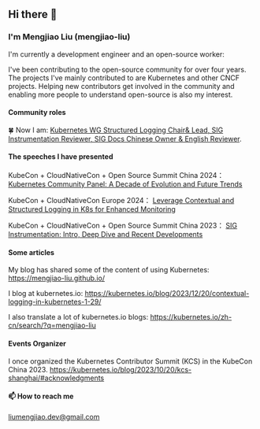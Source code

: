 ## Hi there 👋  
### I'm Mengjiao Liu (mengjiao-liu)
I'm currently a development engineer and an open-source worker: 

I've been contributing to the open-source community for over four years. The projects I've mainly contributed to are Kubernetes and other CNCF projects. 
Helping new contributors get involved in the community and enabling more people to understand open-source is also my interest.
<!--
**mengjiao-liu/mengjiao-liu** is a ✨ _special_ ✨ repository because its `README.md` (this file) appears on your GitHub profile.

Here are some ideas to get you started:

- 🔭 I’m currently working on ...
- 🌱 I’m currently learning ...
- 👯 I’m looking to collaborate on ...
- 🤔 I’m looking for help with ...
- 💬 Ask me about ...
- 📫 How to reach me: ...
- 😄 Pronouns: ...
- ⚡ Fun fact: ...
-->
#### Community roles
🍀 Now I am: [Kubernetes WG Structured Logging Chair& Lead, SIG Instrumentation Reviewer, SIG Docs Chinese Owner & English Reviewer](https://github.com/search?q=repo%3Akubernetes%2Forg%20%20mengjiao-liu&type=code
).

#### The speeches I have presented

KubeCon + CloudNativeCon + Open Source Summit China 2024：
[Kubernetes Community Panel: A Decade of Evolution and Future Trends](https://kccncossaidevchn2024.sched.com/event/1eYca/kubernetes-community-panel-a-decade-of-evolution-and-future-trends-kubernetesgu-ke-wondaep-paco-xu-mengjiao-liu-daocloud-qiming-teng-freelance-klaus-ma-nvidia-pengfei-ni-microsoft?iframe=no&w=100%25&sidebar=yes&bg=no)

KubeCon + CloudNativeCon Europe 2024：
[Leverage Contextual and Structured Logging in K8s for Enhanced Monitoring](https://kccnceu2024.sched.com/event/1YhhM/leverage-contextual-and-structured-logging-in-k8s-for-enhanced-monitoring-patrick-ohly-intel-gmbh-shivanshu-raj-shrivastava-adyen-mengjiao-liu-daocloud)

KubeCon + CloudNativeCon + Open Source Summit China 2023：
[SIG Instrumentation: Intro, Deep Dive and Recent Developments](https://kccncosschn2023.sched.com/event/1PTJq/sig-jnai-daeptao-cheng-re-sig-instrumentation-intro-deep-dive-and-recent-developments-mengjiao-liu-daocloud-shivanshu-raj-shrivastava-tetrate?iframe=no)

#### Some articles

My blog has shared some of the content of using Kubernetes: https://mengjiao-liu.github.io/

I blog at kubernetes.io: https://kubernetes.io/blog/2023/12/20/contextual-logging-in-kubernetes-1-29/

I also translate a lot of kubernetes.io blogs: https://kubernetes.io/zh-cn/search/?q=mengjiao-liu

#### Events Organizer

I once organized the Kubernetes Contributor Summit (KCS) in the KubeCon China 2023.
https://kubernetes.io/blog/2023/10/20/kcs-shanghai/#acknowledgments

#### 📫 How to reach me
liumengjiao.dev@gmail.com
